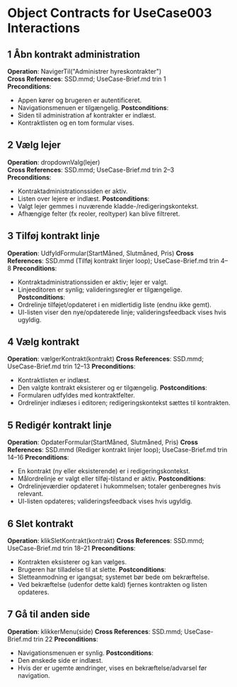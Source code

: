 ﻿# Object Contracts for UseCase003 Interactions

## 1 Åbn kontrakt administration 
**Operation**: NavigerTil("Administrer hyreskontrakter")  
**Cross References**: SSD.mmd; UseCase-Brief.md trin 1  
**Preconditions**: 
  - Appen kører og brugeren er autentificeret.
  - Navigationsmenuen er tilgængelig.
**Postconditions**:  
  - Siden til administration af kontrakter er indlæst.
  - Kontraktlisten og en tom formular vises.

## 2 Vælg lejer
**Operation**: dropdownValg(lejer)  
**Cross References**: SSD.mmd; UseCase-Brief.md trin 2–3  
**Preconditions**:
  - Kontraktadministrationssiden er aktiv.
  - Listen over lejere er indlæst.
**Postconditions**:
  - Valgt lejer gemmes i nuværende kladde-/redigeringskontekst.
  - Afhængige felter (fx reoler, reoltyper) kan blive filtreret.

## 3 Tilføj kontrakt linje
**Operation**: UdfyldFormular(StartMåned, Slutmåned, Pris)
**Cross References**: SSD.mmd (Tilføj kontrakt linjer loop); UseCase-Brief.md trin 4–8
**Preconditions**:
  - Kontraktadministrationssiden er aktiv; lejer er valgt.
  - Linjeeditoren er synlig; valideringsregler er tilgængelige.
**Postconditions**:
  - Ordrelinje tilføjet/opdateret i en midlertidig liste (endnu ikke gemt).
  - UI-listen viser den nye/opdaterede linje; valideringsfeedback vises hvis ugyldig.

## 4 Vælg kontrakt 
**Operation**: vælgerKontrakt(kontrakt)
**Cross References**: SSD.mmd; UseCase-Brief.md trin 12–13
**Preconditions**:
  - Kontraktlisten er indlæst.
  - Den valgte kontrakt eksisterer og er tilgængelig.
**Postconditions**:
  - Formularen udfyldes med kontraktfelter.
  - Ordrelinjer indlæses i editoren; redigeringskontekst sættes til kontrakten.

## 5 Redigér kontrakt linje
**Operation**: OpdaterFormular(StartMåned, Slutmåned, Pris)
**Cross References**: SSD.mmd (Rediger kontrakt linjer loop); UseCase-Brief.md trin 14–16
**Preconditions**:
  - En kontrakt (ny eller eksisterende) er i redigeringskontekst.
  - Målordrelinje er valgt eller tilføj-tilstand er aktiv.
**Postconditions**:
  - Ordrelinjeværdier opdateret i hukommelsen; totaler genberegnes hvis relevant.
  - UI-listen opdateres; valideringsfeedback vises hvis ugyldig.

## 6 Slet kontrakt
**Operation**: klikSletKontrakt(kontrakt)
**Cross References**: SSD.mmd; UseCase-Brief.md trin 18–21
**Preconditions**:
  - Kontrakten eksisterer og kan vælges.
  - Brugeren har tilladelse til at slette.
**Postconditions**:
  - Sletteanmodning er igangsat; systemet bør bede om bekræftelse.
  - Ved bekræftelse (udenfor dette kald) fjernes kontrakten og listen opdateres.

## 7 Gå til anden side
**Operation**: klikkerMenu(side)
**Cross References**: SSD.mmd; UseCase-Brief.md trin 22
**Preconditions**:
  - Navigationsmenuen er synlig.
**Postconditions**:
  - Den ønskede side er indlæst.
  - Hvis der er ugemte ændringer, vises en bekræftelse/advarsel før navigation.
